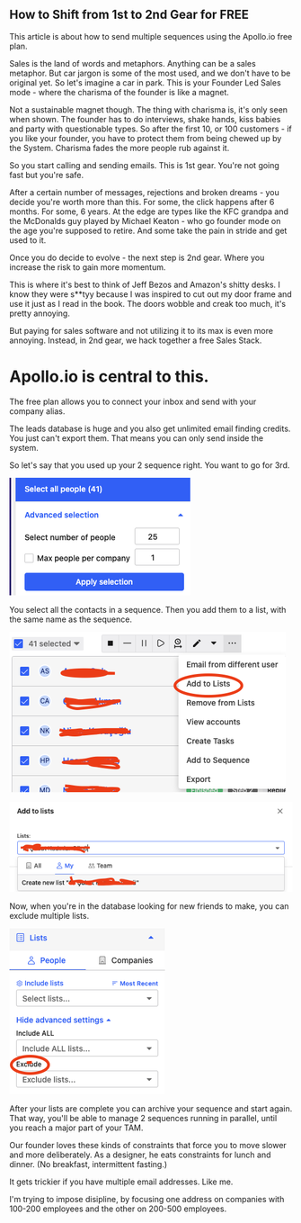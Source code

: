 ## How to Shift from 1st to 2nd Gear for FREE

This article is about how to send multiple sequences using the Apollo.io free plan.

Sales is the land of words and metaphors.
Anything can be a sales metaphor.
But car jargon is some of the most used, and we don't have to be original yet. 
So let's imagine a car in park.
This is your Founder Led Sales mode - where the charisma of the founder is like a magnet. 

Not a sustainable magnet though.
The thing with charisma is, it's only seen when shown.
The founder has to do interviews, shake hands, kiss babies and party with questionable types.
So after the first 10, or 100 customers - if you like your founder, you have to protect them from being chewed up by the System.
Charisma fades the more people rub against it.

So you start calling and sending emails.
This is 1st gear.
You're not going fast but you're safe.

After a certain number of messages, rejections and broken dreams - you decide you're worth more than this.
For some, the click happens after 6 months.
For some, 6 years.
At the edge are types like the KFC grandpa and the McDonalds guy played by Michael Keaton - who go founder mode on the age you're supposed to retire.
And some take the pain in stride and get used to it.

Once you do decide to evolve - the next step is 2nd gear.
Where you increase the risk to gain more momentum. 

This is where it's best to think of Jeff Bezos and Amazon's shitty desks. 
I know they were s**tyy because I was inspired to cut out my door frame and use it just as I read in the book.
The doors wobble and creak too much, it's pretty annoying.

But paying for sales software and not utilizing it to its max is even more annoying.
Instead, in 2nd gear, we hack together a free Sales Stack.

# Apollo.io is central to this. 

The free plan allows you to connect your inbox and send with your company alias.

The leads database is huge and you also get unlimited email finding credits.
You just can't export them. That means you can only send inside the system.

So let's say that you used up your 2 sequence right.
You want to go for 3rd.

![Screenshot of Apollo sales software](https://github.com/cerulean-orca/blog-images/blob/main/Screen%20Shot%202025-02-21%20at%2017.17.16.png)

You select all the contacts in a sequence.
Then you add them to a list, with the same name as the sequence.

![Screenshot of Apollo sales software](https://github.com/cerulean-orca/blog-images/blob/main/Screen%20Shot%202025-02-21%20at%2017.17.44.png)

![Screenshot of Apollo sales software](https://github.com/cerulean-orca/blog-images/blob/main/Screen%20Shot%202025-02-21%20at%2017.18.10.png)

Now, when you're in the database looking for new friends to make, you can exclude multiple lists.

![Screenshot of Apollo sales software](https://github.com/cerulean-orca/blog-images/blob/main/Screen%20Shot%202025-02-21%20at%2017.19.05.png)

After your lists are complete you can archive your sequence and start again.
That way, you'll be able to manage 2 sequences running in parallel, until you reach a major part of your TAM.

Our founder loves these kinds of constraints that force you to move slower and more deliberately. As a designer, he eats constraints for lunch and dinner. (No breakfast, intermittent fasting.)

It gets trickier if you have multiple email addresses.
Like me. 

I'm trying to impose disipline, by focusing one address on companies with 100-200 employees and the other on 200-500 employees.


